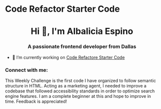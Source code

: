 # Code Refactor Starter Code
<h1 align="center">Hi 👋, I'm Albalicia Espino</h1>
<h3 align="center">A passionate frontend developer from Dallas</h3>

- 🔭 I’m currently working on [Code Refactore Starter Code](https://apino3.github.io/CodeRefactor/)

<h3 align="left">Connect with me:</h3>
<p align="left">
This Weekly Challenge is the first code I have organized to follow semantic structure in HTML. Acting as a marketing agent, I needed to improve a codebase that followed accessibility standards in order to optimize search engine features. I am a complete beginner at this and hope to improve in time. Feedback is appreciated!
</p> 
